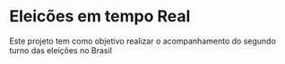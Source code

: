 # Eleicões em tempo Real

Este projeto tem como objetivo realizar o acompanhamento do segundo turno das eleições no Brasil
